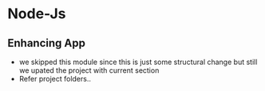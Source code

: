 # Node-Js

## Enhancing App

* we skipped this module since this is just some structural change but still we upated the project with current section
* Refer project folders..